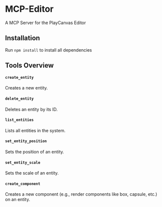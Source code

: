 # MCP-Editor

A MCP Server for the PlayCanvas Editor

## Installation

Run `npm install` to install all dependencies

## Tools Overview

#### `create_entity`
Creates a new entity.

#### `delete_entity`
Deletes an entity by its ID.

#### `list_entities`
Lists all entities in the system.

#### `set_entity_position`
Sets the position of an entity.

#### `set_entity_scale`
Sets the scale of an entity.

#### `create_component`
Creates a new component (e.g., render components like box, capsule, etc.) on an entity.

